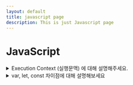 ```yaml
---
layout: default
title: javascript page
description: This is just Javascript page
---
```

# JavaScript  

<details>
  <summary> Execution Context (실행문맥) 에 대해 설명해주세요. </summary>
  <div markdown="1">
  - markdown 인식을위해 markdown = "1" 삽입 
  </div>
</details>


<details>
  <summary> var, let, const 차이점에 대해 설명해보세요 </summary>
  <div markdown="1">
  차이점은..!
  </div>
</details>
